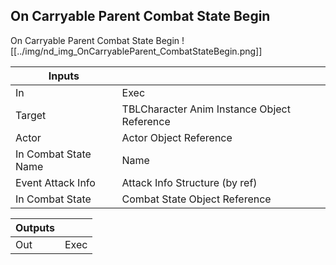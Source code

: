 ## On Carryable Parent Combat State Begin
On Carryable Parent Combat State Begin
![[../img/nd_img_OnCarryableParent_CombatStateBegin.png]]

|Inputs||
|--|--|
| In | Exec |
| Target | TBLCharacter Anim Instance Object Reference |
| Actor | Actor Object Reference |
| In Combat State Name | Name |
| Event Attack Info | Attack Info Structure (by ref) |
| In Combat State | Combat State Object Reference |

|Outputs||
|--|--|
| Out | Exec |
